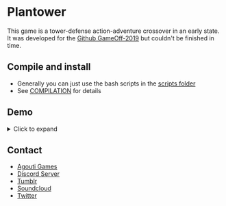 # Plantower
This game is a tower-defense action-adventure crossover in an early state. It was developed for the [Github GameOff-2019](https://agoutigames.itch.io/plantower) but couldn't be finished in time.
## Compile and install
* Generally you can just use the bash scripts in the [scripts folder](/scripts)
* See [COMPILATION](/COMPILATION) for details
## Demo
<details><summary>Click to expand</summary>
  
  ![Plantower Gif](readme/plantower.gif)
 
</details>

## Contact
* [Agouti Games](https://agouti.games)
* [Discord Server](https://discord.gg/thAaD9e)
* [Tumblr](https://agoutigames.tumblr.com/)
* [Soundcloud](https://soundcloud.com/agoutigames)
* [Twitter](https://twitter.com/agoutigames)

